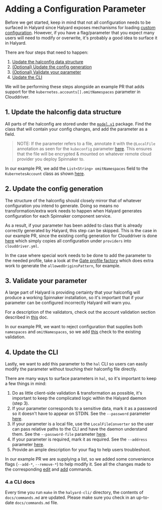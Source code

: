 # Adding a Configuration Parameter

Before we get started, keep in mind that not all configuration needs to be
surfaced in Halyard since Halyard exposes mechanisms for loading [custom
configuration](https://spinnaker.io/reference/halyard/custom/). However,
if you have a flag/parameter that you expect many users will need to modify or
overwrite, it's probably a good idea to surface it in Halyard.

There are four steps that need to happen:

1. [Update the halconfig data
   structure](#1-update-the-halconfig-data-structure)
2. [(Optional) Update the config generation](#2-update-the-config-generation)
3. [(Optional) Validate your parameter](#3-validate-your-parameter)
4. [Update the CLI](#4-update-the-cli)

We will be performing these steps alongside an example PR that adds support for
the `kubernetes.accounts[].omitNamespaces` parameter in Clouddriver.

## 1. Update the halconfig data structure

All parts of the halconfig are stored under the
[`model.v1`](https://github.com/spinnaker/halyard/tree/master/halyard-config/src/main/java/com/netflix/spinnaker/halyard/config/model/v1)
package. Find the class that will contain your config changes, and add the
parameter as a field.

> NOTE: If the parameter refers to a file, annotate it with the `@LocalFile`
> annotation as seen for the `kubeconfig` parameter
> [here](https://github.com/spinnaker/halyard/blob/master/halyard-config/src/main/java/com/netflix/spinnaker/halyard/config/model/v1/providers/kubernetes/KubernetesAccount.java).
> This ensures that the file will be encrypted & mounted on whatever remote
> cloud provider you deploy Spinnaker to.

In our example PR, we add the `List<String> omitNamespaces` field to the
`KubernetesAccount` class as shown
[here](https://github.com/spinnaker/halyard/pull/498/files#diff-f14f7138f2eb7e043ee1ff1bd8bc7a0bR46).

## 2. Update the config generation

The structure of the halconfig should closely mirror that of whatever
configuration you intend to generate. Doing so means no transformation/extra
work needs to happen when Halyard generates configuration for each Spinnaker
component service.

As a result, if your parameter has been added to class that is already
correctly generated by Halyard, this step can be skipped. This is the case in
our example PR, since the existing config generation for Clouddriver is done
[here](https://github.com/spinnaker/halyard/blob/master/halyard-deploy/src/main/java/com/netflix/spinnaker/halyard/deploy/spinnaker/v1/profile/ClouddriverProfileFactory.java)
which simply copies all configuration under `providers` into `clouddriver.yml`.

In the case where special work needs to be done to add the parameter to the
needed profile, take a look at the [Gate profile
factory](https://github.com/spinnaker/halyard/blob/master/halyard-deploy/src/main/java/com/netflix/spinnaker/halyard/deploy/spinnaker/v1/profile/GateProfileFactory.java)
which does extra work to generate the `allowedOriginsPattern`, for example.

## 3. Validate your parameter

A large part of Halyard is providing certainty that your halconfig will produce
a working Spinnaker installation, so it's important that if your parameter can
be configured incorrectly Halyard will warn you.

For a description of the validators, check out the account validation section
described in
[this](https://github.com/spinnaker/halyard/blob/master/docs/adding-a-provider.md)
doc.

In our example PR, we want to reject configuration that supplies both
`namespaces` and `omitNamespaces`, so we add
[this](https://github.com/spinnaker/halyard/pull/498/files#diff-6a7345e98fd126b108ffcf3fa367fad4R86)
check to the existing validation.

## 4. Update the CLI

Lastly, we want to add this parameter to the `hal` CLI so users can easily
modify the parameter without touching their halconfig file directly.

There are many ways to surface parameters in `hal`, so it's important to keep a
few things in mind:

1. Do as little client-side validation & transformation as possible, it's
   important to keep the complicated logic within the Halyard daemon (step 3).
2. If your parameter corresponds to a sensitive data, mark it as a password so
   it doesn't have to appear on STDIN. See the `--password` parameter
   [here](https://github.com/spinnaker/halyard/blob/master/halyard-cli/src/main/java/com/netflix/spinnaker/halyard/cli/command/v1/config/providers/dockerRegistry/DockerRegistryAddAccountCommand.java).
3. If your parameter is a local file, use the `LocalFileConverter` so the
   user can pass relative paths to the CLI and have the daemon understand them.
   See the `--password-file` parameter
   [here](https://github.com/spinnaker/halyard/blob/master/halyard-cli/src/main/java/com/netflix/spinnaker/halyard/cli/command/v1/config/providers/dockerRegistry/DockerRegistryAddAccountCommand.java).
4. If your parameter is required, mark it as required. See the `--address`
   parameter
   [here](https://github.com/spinnaker/halyard/blob/master/halyard-cli/src/main/java/com/netflix/spinnaker/halyard/cli/command/v1/config/providers/dockerRegistry/DockerRegistryAddAccountCommand.java).
5. Provide an ample description for your flag to help users troubleshoot.

In our example PR we are supplying a list, so we added some convenience
flags (`--add-*`, `--remove-*`) to help modify it. See all the changes made
to the corresponding
[edit](https://github.com/spinnaker/halyard/pull/498/files#diff-6a7345e98fd126b108ffcf3fa367fad4R86)
and
[add](https://github.com/spinnaker/halyard/pull/498/files#diff-c31ee0d9f33578cdcdabe4ee4b2194f4R56)
commands.

### 4.a CLI docs

Every time you run `make` in the `halyard-cli/` directory, the contents of
`docs/commands.md` are updated. Please make sure you check in an up-to-date
`docs/commands.md` file.
